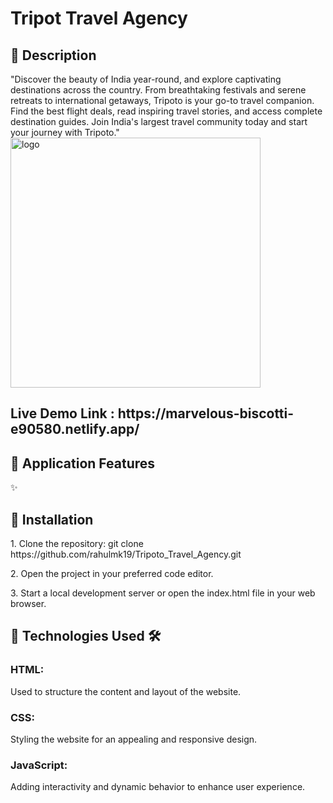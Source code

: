 <h1>Tripot Travel Agency</h1>
<h2>🌟  Description</h2>
"Discover the beauty of India year-round, and explore captivating destinations across the country. From breathtaking festivals and serene retreats to international getaways, Tripoto is your go-to travel companion. Find the best flight deals, read inspiring travel stories, and access complete destination guides. Join India's largest travel community today and start your journey with Tripoto."
<img align="center" alt="logo" width="400" src="">

<h2>Live Demo Link : https://marvelous-biscotti-e90580.netlify.app/</h2>

<h2>🌟 Application Features</h2>
✨ 

<h2>🌟 Installation</h2>
<p>1. Clone the repository: git clone  https://github.com/rahulmk19/Tripoto_Travel_Agency.git</p>
<p>2. Open the project in your preferred code editor.</p>
<p>3. Start a local development server or open the index.html file in your web browser.</p>

<h2>🌟 Technologies Used 🛠️</h2>
<h3> HTML: </h3> Used to structure the content and layout of the website.
<h3>CSS: </h3> Styling the website for an appealing and responsive design.
<h3>JavaScript: </h3> Adding interactivity and dynamic behavior to enhance user experience.
